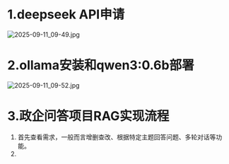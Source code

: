 # 1.deepseek API申请

![2025-09-11_09-49.jpg](https://cdn.jsdelivr.net/gh/zilong-ding/note-gen-image-sync@main/a7e98e51-607a-4bb7-9c13-cc78080694be.jpeg)

# 2.ollama安装和qwen3:0.6b部署

![2025-09-11_09-52.jpg](https://cdn.jsdelivr.net/gh/zilong-ding/note-gen-image-sync@main/1bca7515-9a78-408c-ab66-316a21ca5d2f.jpeg)

# 3.政企问答项目RAG实现流程

1. 首先查看需求，一般而言增删查改、根据特定主题回答问题、多轮对话等功能。
2.
